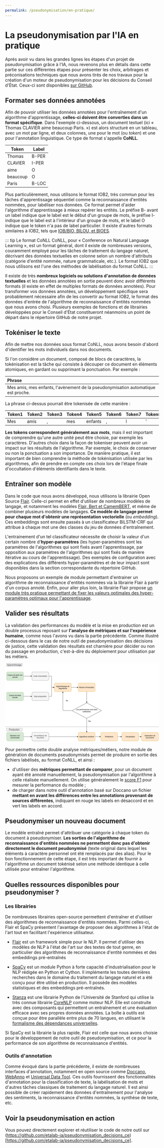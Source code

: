 ```yaml
---
permalink: /pseudonymisation/en-pratique/
---
```


# La pseudonymisation par l'IA en pratique

Après avoir vu dans les grandes lignes les étapes d'un projet de pseudonymisation grâce à l'IA, nous revenons plus en détails dans cette partie sur ces différentes étapes pour présenter les choix, arbitrages et préconisations techniques que nous avons tirés de nos travaux pour la création d'un moteur de pseudonymisation pour les décisions du Conseil d'État. Ceux-ci sont disponibles [sur GitHub](https://github.com/etalab-ia/pseudonymisation_decisions_ce).

## Formater ses données annotées

Afin de pouvoir utiliser les données annotées pour l'entraînement d'un algorithme d'apprentissage, **celles-ci doivent être converties dans un format spécifique**. Dans l'exemple ci-dessous, un document textuel (ici « Thomas CLAVIER aime beaucoup Paris. ») est alors structuré en un tableau, avec un mot par ligne, et deux colonnes, une pour le mot (ou *token*) et une pour l'annotation linguistique. Ce type de format s'appelle **CoNLL**.

| Token | Label |
| ----------| ----------|
| Thomas | B-PER |
| CLAVIER | I-PER |
| aime | O |
| beaucoup | O |
| Paris | B-LOC |

Plus particulièrement, nous utilisons le format IOB2, très commun pour les tâches d'apprentissage séquentiel comme la reconnaissance d'entités nommées, pour labéliser nos données. Ce format permet d'aider l'algorithme d'apprentissage à mieux repérer les entités. Le préfixe B- avant un label indique que le label est le début d'un groupe de mots, le préfixe I- indique que le label est à l'intérieur d'un groupe de mots, et le label O indique que le token n'a pas de label particulier. Il existe d'autres formats similaires à IOB2, tels que [IOB/BIO, BILOU, et BIOES](https://en.wikipedia.org/wiki/Inside%E2%80%93outside%E2%80%93beginning_(tagging)).

::: tip Le format CoNLL
CoNLL, pour « Conference on Natural Language Learning », est un format général, dont il existe de nombreuses versions, couramment employé pour les tâches de traitement du langage naturel, décrivant des données textuelles en colonne selon un nombre d'attributs (catégorie d'entité nommée, nature grammaticale, etc.). Le format IOB2 que nous utilisons est l'une des méthodes de labélisation du format CoNLL.
:::

Il existe de très **nombreux logiciels ou solutions d'annotation de données textuelles** et les données annotées en sortie peuvent donc avoir différents formats (il existe en effet de multiples formats de données annotées). Pour transformer vos données annotées, un développement spécifique sera probablement nécessaire afin de les convertir au format IOB2, le format des données d'entrée de l'algorithme de reconnaissance d'entités nommées que nous avons choisi. Plusieurs exemples de fonctions et de librairies développées pour le Conseil d'État constitueront néanmoins un point de départ dans le répertoire GitHub de notre projet.

## Tokéniser le texte

Afin de mettre nos données sous format CoNLL, nous avons besoin d'abord d'identifier les mots individuels dans nos documents.

Si l'on considère un document, composé de blocs de caractères, la tokénisation est la tâche qui consiste à découper ce document en éléments atomiques, en gardant ou supprimant la ponctuation. Par exemple :

| Phrase |
| :------------- |
| Mes amis, mes enfants, l'avènement de la pseudonymisation automatique est proche. |

La phrase ci-dessus pourrait être tokenisée de cette manière :

| Token1 | Token2 | Token3 | Token4 | Token5 | Token6 | Token7 | Token8 | Token9 | Token10 | Token11 | Token12 | Token13 | Token14 | Token15 | Token16 |
| :----------| :----------| :----------| :----------| :----------| :----------| :----------| :----------| :----------| :----------| :----------| :----------| :----------| :----------| :----------| :----------|
| Mes | amis | , | mes | enfants | , |l | ' | avènement | de | la |pseudonymisation| automatique| est | proche | .|

**Les tokens correspondent généralement aux mots**, mais il est important de comprendre qu'une autre unité peut être choisie, par exemple les caractères. D'autres choix dans la façon de tokeniser peuvent avoir un impact sur les résultats de l'algorithme. Par exemple, le choix de conserver ou non la ponctuation a son importance. De manière pratique, il est important de bien comprendre la méthode de tokénisation utilisée par les algorithmes, afin de prendre en compte ces choix lors de l'étape finale d'occultation d'éléments identifiants dans le texte.

## Entraîner son modèle

Dans le code que nous avons développé, nous utilisons la librairie Open Source [Flair](https://github.com/flairNLP/flair). Celle-ci permet en effet d'utiliser de nombreux modèles de langage, et notamment les modèles [Flair, Bert et CamemBERT](https://github.com/flairNLP/flair/blob/master/resources/docs/TUTORIAL_3_WORD_EMBEDDING.md), et même de combiner plusieurs modèles de langages. **Ce modèle de langage permet pour chaque mot d'obtenir une représentation vectorielle** (ou *embedding*). Ces embeddings sont ensuite passés à un classificateur BiLSTM-CRF qui attribue à chaque mot une des classes du jeu de données d'entraînement.

L'entrainement d'un tel classificateur nécessite de choisir la valeur d'un certain nombre d'**hyper-paramètres** (les hyper-paramètres sont les paramètres de l'algorithmes qui sont fixés avant l'apprentissage, par opposition aux paramètres de l'algorithmes qui sont fixés de manière itérative au cours de l'apprentissage). Des exemples de configuration avec des explications des différents hyper-paramètres et de leur impact sont disponibles dans la section correspondante du répertoire GitHub.

Nous proposons un exemple de module permettant d'entrainer un algorithme de reconnaissance d'entités nommées via la librairie Flair à partir d'un corpus annoté. Enfin, pour aller plus loin, la librairie Flair propose [un module très pratique permettant de fixer les valeurs optimales des hyper-paramètres optimaux pour l'apprentissage](https://github.com/flairNLP/flair/blob/master/resources/docs/TUTORIAL_8_MODEL_OPTIMIZATION.md).

## Valider ses résultats

La validation des performances du modèle et la mise en production est un double processus reposant sur **l'analyse de métriques et sur l'expérience humaine**, comme nous l'avons vu dans la partie précédente. Comme illustré ci-dessous dans le cas de notre outil de pseudonymisation des décisions de justice, cette validation des résultats est charnière pour décider ou non du passage en production, c'est-à-dire du déploiement pour utilisation par les métiers.

![Le processus de conception de notre outil de pseudonymisation](./images/process.png)

Pour permettre cette double analyse métriques/métiers, notre module de génération de documents pseudonymisés permet de produire en sortie des fichiers labélisés, au format CoNLL, et ainsi :
- d'utiliser des **métriques permettant de comparer**, pour un document ayant été annoté manuellement, la pseudonymisation par l'algorithme à celle réalisée manuellement. On utilise généralement le [score F1](https://fr.wikipedia.org/wiki/Pr%C3%A9cision_et_rappel) pour mesurer la performance du modèle ;
- de charger dans notre outil d'annotation basé sur Doccano un fichier **mettant en avant les différences entre les annotations provenant de sources différentes**, indiquant en rouge les labels en désaccord et en vert les labels en accord.

## Pseudonymiser un nouveau document

Le modèle entraîné permet d'attribuer une catégorie à chaque token du document à pseudonymiser. **Les sorties de l'algorithme de reconnaissance d'entités nommées ne permettent donc pas d'obtenir directement le document peudonymisé** (texte original dans lequel les éléments à caractère personnel ont été remplacés par des alias). Pour le bon fonctionnement de cette étape, il est très important de fournir à l'algorithme un document tokénisé selon une méthode identique à celle utilisée pour entraîner l'algorithme.

## Quelles ressources disponibles pour pseudonymiser ?

### Les librairies

De nombreuses librairies open-source permettent d'entraîner et d'utiliser des algorithmes de reconnaissance d'entités nommées. Parmi celles-ci, Flair et SpaCy présentent l'avantage de proposer des algorithmes à l'état de l'art tout en facilitant l'expérience utilisateur.

- [Flair](https://github.com/flairNLP/flair) est un framework simple pour le NLP. Il permet d'utiliser des modèles de NLP à l'état de l'art sur des textes de tout genre, en particulier des algorithmes de reconnaissance d'entité nommées et des embeddings pré-entraînés
- [SpaCy](https://spacy.io/usage/spacy-101) est un module Python à forte capacité d'industrialisation pour le NLP rédigée en Python et Cython. Il implémente les toutes dernières recherches dans le domaine du traitement du langage naturel et a été conçu pour être utilisé en production. Il possède des modèles statistiques et des embeddings pré-entraînés.

- [Stanza](https://stanfordnlp.github.io/stanza/) est une librairie Python de l'Université de Stanford qui utilise la très connue librairie [CoreNLP](https://stanfordnlp.github.io/CoreNLP/) comme moteur NLP. Elle est construite avec des composants qui permettent un entraînement et une évaluation efficace avec ses propres données annotées. La boîte à outils est conçue pour être parallèle entre plus de 70 langues, en utilisant le [formalisme des dépendances universelles](https://universaldependencies.org/).

Si SpaCy est la librairie la plus rapide, Flair est celle que nous avons choisie pour le développement de notre outil de pseudonymisation, et ce pour la performance de son algorithme de reconnaissance d'entités.

### Outils d'annotation

Comme évoqué dans la partie précédente, il existe de nombreuses interfaces d'annotation, notamment en open source comme [Doccano](https://github.com/doccano/doccano), [WebAnno](https://webanno.github.io/webanno/) et [Universal Data Tool](https://universaldatatool.com/). Ces outils fournissent des fonctionnalités d'annotation pour la classification de texte, la labélisation de mots et d'autres tâches classiques de traitement du langage naturel. Il est ainsi possible de créer rapidement des données d'entraînement pour l'analyse des sentiments, la reconnaissance d'entités nommées, la synthèse de texte, etc.

## Voir la pseudonymisation en action

Vous pouvez directement explorer et réutiliser le code de notre outil sur (https://github.com/etalab-ia/pseudonymisation_decisions_ce)[https://github.com/etalab-ia/pseudonymisation_decisions_ce].
